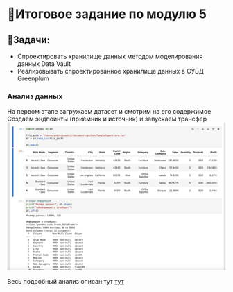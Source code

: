 # 📌Итоговое задание по модулю 5
## 🔹Задачи:
- Спроектировать хранилище данных методом моделирования данных Data Vault
- Реализовывать спроектированное хранилище данных в СУБД Greenplum

### Анализ данных
На первом этапе загружаем датасет и смотрим на его содержимое
Создаём эндпоинты (приёмник и источник) и запускаем трансфер
![Скриншот](screenshots/0.png)


Весь подробный анализ описан тут [тут](https://github.com/andrey-osadchiy/data_storage/tree/main/final/files/DataStorage.ipynb)
